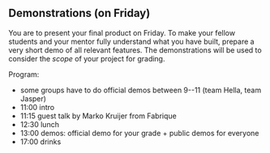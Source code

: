 ## Demonstrations (on Friday)

You are to present your final product on Friday. To make your fellow students
and your mentor fully understand what you have built, prepare a very
short demo of all relevant features. The demonstrations will be used to consider the *scope* of your project for grading.

Program:

- some groups have to do official demos between 9--11 (team Hella, team Jasper)
- 11:00 intro
- 11:15 guest talk by Marko Kruijer from Fabrique
- 12:30 lunch
- 13:00 demos: official demo for your grade + public demos for everyone
- 17:00 drinks
